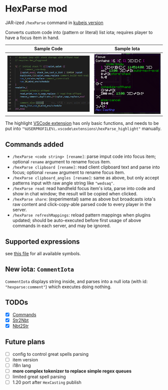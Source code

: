 # HexParse mod

JAR-ized `/hexParse` command
in [kubejs version](https://github.com/YukkuriC/hex_playground/blob/1.19/server_scripts/Parser.js)

Converts custom code into (pattern or literal) list iota; requires player to have a focus item in hand.

| Sample Code                           | Sample Iota                           |
|---------------------------------------|---------------------------------------|
| ![Sample Code](img/sample%20code.png) | ![Sample Iota](img/sample%20iota.png) |

The
highlight [VSCode extension](https://github.com/YukkuriC/hexParse_scripts/tree/main/.vscode/extensions/hexParse_highlight)
has only basic functions, and needs to be put into `"%USERPROFILE%\.vscode\extensions\hexParse_highlight"` manually.

## Commands added

- `/hexParse <code string> [rename]`: parse imput code into focus item; optional `rename` argument to rename focus item.
- `/hexParse clipboard [rename]`: read client clipboard text and parse into focus; optional `rename` argument to rename
  focus item.
- `/hexParse clipboard_angles [rename]`: same as above, but only accept patterns input with raw angle string like
  `"wedsaq"`.
- `/hexParse read`: read handheld focus item's iota, parse into code and show in chat window; the result will be copied
  when clicked.
- `/hexParse share`: (experimental) same as above but broadcasts iota's raw content and click-copy-able parsed code to
  every player in the server.
- `/hexParse refreshMappings`: reload pattern mappings when plugins updated; should be auto-executed before first usage
  of above commands in each server, and may be ignored.

## Supported expressions

see [this file](SYNTAX.md) for all available symbols.

## New iota: `CommentIota`

`CommentIota` displays string inside, and parses into a null iota (with id: `"hexparse:comment"`) which executes doing
nothing.

## TODOs

* [x] [Commands](common/src/main/java/io/yukkuric/hexparse_client/commands/TODO.md)
* [x] [Str2Nbt](common/src/main/java/io/yukkuric/hexparse_client/parsers/str2nbt/TODO.md)
* [x] [Nbt2Str](common/src/main/java/io/yukkuric/hexparse_client/parsers/nbt2str/TODO.md)

## Future plans

* [ ] config to control great spells parsing
* [ ] item version
* [ ] i18n lang
* [ ] **more complex tokenizer to replace simple regex queues**
* [ ] limited great spell parsing
* [ ] 1.20 port after `HexCasting` publish
